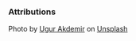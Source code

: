 ### Attributions

Photo by <a href="https://unsplash.com/@ugur?utm_content=creditCopyText&utm_medium=referral&utm_source=unsplash">Ugur Akdemir</a> on <a href="https://unsplash.com/photos/assorted-book-lot-XT-o5O458as?utm_content=creditCopyText&utm_medium=referral&utm_source=unsplash">Unsplash</a>
      